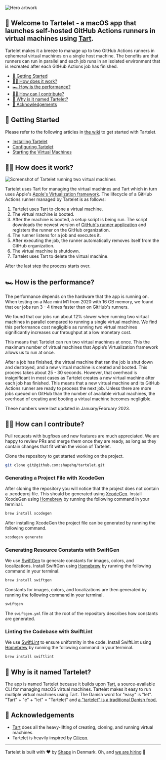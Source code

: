 ![Hero artwork](artwork.jpg)

## 👋 Welcome to Tartelet - a macOS app that launches self-hosted GitHub Actions runners in virtual machines using [Tart](https://github.com/cirruslabs/tart).

Tartelet makes it a breeze to manage up to two GitHub Actions runners in ephemeral virtual machines on a single host machine. The benefits are that runners can run in parallel and each job runs in an isolated environment that is recreated after each GitHub Actions job has finished.

- [🚀 Getting Started](https://github.com/shapehq/tartelet#-getting-started)
- [👨‍🔧 How does it work?](https://github.com/shapehq/tartelet#-how-does-it-work)
- [🏎 How is the performance?](https://github.com/shapehq/tartelet#-how-is-the-performance)
- [👩‍💻 How can I contribute?](https://github.com/shapehq/tartelet#-how-can-i-contribute)
- [🤨 Why is it named Tartelet?](https://github.com/shapehq/tartelet#-why-is-it-named-tartelet)
- [🙏 Acknowledgements](https://github.com/shapehq/tartelet#-acknowledgements)

## 🚀 Getting Started

Please refer to the following articles in [the wiki](https://github.com/shapehq/tartelet/wiki) to get started with Tartelet.

- [Installing Tartelet](https://github.com/shapehq/tartelet/wiki/Installing-Tartelet)
- [Configuring Tartelet](https://github.com/shapehq/tartelet/wiki/Configuring-Tartelet)
- [Starting the Virtual Machines](https://github.com/shapehq/tartelet/wiki/Starting-the-Virtual-Machines)

## 👨‍🔧 How does it work?

![Screenshot of Tartelet running two virtual machines](screenshot.jpg)

Tartelet uses Tart for managing the virtual machines and Tart which in turn uses Apple's [Apple's Virtualization framework](https://developer.apple.com/documentation/virtualization). The lifecycle of a GitHub Actions runner managed by Tartelet is as follows:

1. Tartelet uses Tart to clone a virtual machine.
2. The virtual machine is booted.
3. After the machine is booted, a setup script is being run. The script downloads the newest version of [GitHub's runner application](https://docs.github.com/en/actions/hosting-your-own-runners/adding-self-hosted-runners) and registers the runner on the GitHub organization.
4. The runner listens for a job and executes it.
5. After executing the job, the runner automatically removes itself from the GitHub organization.
6. The virtual machine is shutdown.
7. Tartelet uses Tart to delete the virtual machine.

After the last step the process starts over.

## 🏎 How is the performance?

The performance depends on the hardware that the app is running on. When testing on a Mac mini M1 from 2020 with 16 GB memory, we found that our jobs run 3 - 4 times faster than on GitHub's runners.

We found that our jobs run about 12% slower when running two virtual machines in parallel compared to running a single virtual machine. We find this performance cost negligible as running two virtual machines significantly increases our throughput at a low monetary cost.

This means that Tartelet can run two virtual machines at once. This the maximum number of virtual machines that Apple’s Virtualization framework allows us to run at once.

After a job has finished, the virtual machine that ran the job is shut down and destroyed, and a new virtual machine is created and booted. This process takes about 25 - 30 seconds. However, that overhead is insignificant in most cases as Tartelet creates a new virtual machine after each job has finished. This means that a new virtual machine and its GitHub Actions runner are ready to process the next job. Unless there are more jobs queued on GitHub than the number of available virtual machines, the overhead of creating and booting a virtual machine becomes negligible.

These numbers were last updated in January/February 2023.

## 👩‍💻 How can I contribute?

Pull requests with bugfixes and new features are much appreciated. We are happy to review PRs and merge them once they are ready, as long as they contain changes that fit within the vision of Tartelet.

Clone the repository to get started working on the project.

```bash
git clone git@github.com:shapehq/tartelet.git
```

### Generating a Project File with XcodeGen

After cloning the repository you will notice that the project does not contain a .xcodeproj file. This should be generated using [XcodeGen](https://github.com/yonaskolb/XcodeGen). Install XcodeGen using [Homebrew](https://brew.sh) by running the following command in your terminal.

```bash
brew install xcodegen
```

After installing XcodeGen the project file can be generated by running the following command.

```bash
xcodegen generate
```

### Generating Resource Constants with SwiftGen

We use [SwiftGen](https://github.com/SwiftGen/SwiftGen) to generate constants for images, colors, and localizations. Install SwiftGen using [Homebrew](https://brew.sh) by running the following command in your terminal.

```bash
brew install swiftgen
```

Constants for images, colors, and localizations are then generated by running the following command in your terminal.

```bash
swiftgen
```

The `swiftgen.yml` file at the root of the repository describes how constants are generated.

### Linting the Codebase with SwiftLint

We use [SwiftLint](https://github.com/realm/SwiftLint) to ensure uniformity in the code. Install SwiftLint using [Homebrew](https://brew.sh) by running the following command in your terminal.

```bash
brew install swiftlint
```

## 🤨 Why is it named Tartelet?

The app is named Tartelet because it builds upon [Tart](https://tart.run), a source-available CLI for managing macOS virtual machines. Tartelet makes it easy to run multiple virtual machines using Tart. The Danish word for "easy" is "let". "Tart" + "e" + "let" = "Tartelet" and [a "tartelet" is a traditional Danish food.](https://www.valdemarsro.dk/tarteletter-hoens-asparges/)

## 🙏 Acknowledgements

- [Tart](https://github.com/cirruslabs/tart) does all the heavy-lifting of creating, cloning, and running virtual machines.
- Tartelet is heavily inspired by [Cilicon](https://github.com/traderepublic/Cilicon).

---

Tartelet is built with ❤️ by [Shape](https://shape.dk) in Denmark. Oh, and [we are hiring](https://careers.shape.dk) 🤗
